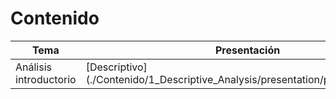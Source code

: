 # Contenido


| Tema                   | Presentación                                                                        |
|------------------------|-------------------------------------------------------------------------------------|
| Análisis introductorio | \[Descriptivo\] (./Contenido/1_Descriptive_Analysis/presentation/presentation.html) |

